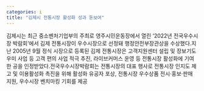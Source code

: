 ```yaml
---
categories: i
title: "김제시 전통시장 활성화 성과 돋보여"
---
```

김제시는 최근 중소벤처기업부의 주최로 영주시민운동장에서 열린 ‘2022년 전국우수시장 박람회’에서 김제 전통시장이 우수시장으로 선정돼 행정안전부장관상을 수상했다.지난 2005년 9월 정식 시장으로 등록된 김제 전통시장은 고객지원센터 설립 및 장보기도우미 사업 등 고객 편의 사업 적극 추진, 라이브커머스 운영 등 전통시장 활성화에 기여한 공을 인정받았다.전국우수시장박람회는 전통시장의 대표 행사로 전통시장 인지도 제고 및 이용활성화 촉진을 위해 활성화 유공자 포상, 전통시장 우수상품 전시‧홍보‧판매 지원, 우수시장 벤치마킹 기회를 제공